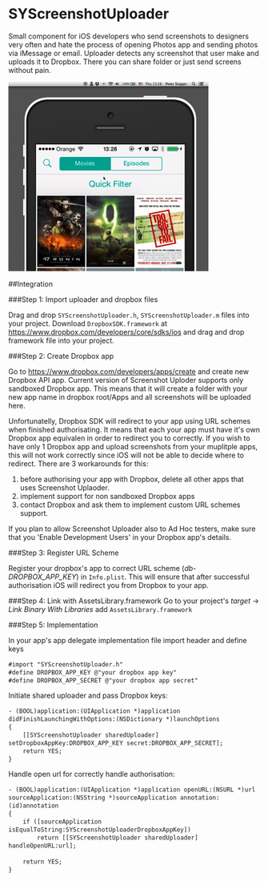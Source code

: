 SYScreenshotUploader
====================

Small component for iOS developers who send screenshots to designers very often and hate the process of opening Photos app and sending photos via iMessage or email. Uploader detects any screenshot that user make and uploads it to Dropbox. There you can share folder or just send screens without pain.


![Usage example](https://github.com/tankista/SYScreenshotUploader/blob/master/preview.gif?raw=true)


##Integration

###Step 1: Import uploader and dropbox files

Drag and drop `SYScreenshotUploader.h`, `SYScreenshotUploader.m` files into your project. Download `DropboxSDK.framework` at https://www.dropbox.com/developers/core/sdks/ios and drag and drop framework file into your project.  

###Step 2: Create Dropbox app

Go to https://www.dropbox.com/developers/apps/create and create new Dropbox API app. Current version of Screenshot Uploder supports only sandboxed Dropbox app. This means that it will create a folder with your new app name in dropbox root/Apps and all screenshots will be uploaded here.

Unfortunatelly, Dropbox SDK will redirect to your app using URL schemes when finished authorisating. It means that each your app must have it's own Dropbox app equivalen in order to redirect you to correctly. If you wish to have only 1 Dropbox app and upload screenshots from your muplitple apps, this will not work correctly since iOS will not be able to decide where to redirect. There are 3 workarounds for this:

1. before authorising your app with Dropbox, delete all other apps that uses Screenshot Uplaoder.
2. implement support for non sandboxed Dropbox apps 
3. contact Dropbox and ask them to implement custom URL schemes support.

If you plan to allow Screenshot Uploader also to Ad Hoc testers, make sure that you 'Enable Development Users' in your Dropbox app's details.

###Step 3: Register URL Scheme

Register your dropbox's app to correct URL scheme (*db-DROPBOX_APP_KEY*) in `Info.plist`. This will ensure that after successful authorisation iOS will redirect you from Dropbox to your app.

###Step 4: Link with AssetsLibrary.framework
Go to your project's *target* -> *Link Binary With Libraries* add `AssetsLibrary.framework`

###Step 5: Implementation

In your app's app delegate implementation file import header and define keys

```objC
#import "SYScreenshotUploader.h"
#define DROPBOX_APP_KEY @"your dropbox app key"
#define DROPBOX_APP_SECRET @"your dropbox app secret"
```

Initiate shared uploader and pass Dropbox keys:

```objC
- (BOOL)application:(UIApplication *)application didFinishLaunchingWithOptions:(NSDictionary *)launchOptions
{
    [[SYScreenshotUploader sharedUploader] setDropboxAppKey:DROPBOX_APP_KEY secret:DROPBOX_APP_SECRET];
    return YES;
}
``` 
 
Handle open url for correctly handle authorisation:

```objC
- (BOOL)application:(UIApplication *)application openURL:(NSURL *)url sourceApplication:(NSString *)sourceApplication annotation:(id)annotation
{
    if ([sourceApplication isEqualToString:SYScreenshotUploaderDropboxAppKey])
        return [[SYScreenshotUploader sharedUploader] handleOpenURL:url];

    return YES;
}
```
